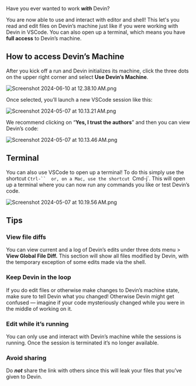 Have you ever wanted to work ***with*** Devin?

You are now able to use and interact with editor and shell! This let's you read and edit files on Devin’s machine just like if you were working with Devin in VSCode. You can also open up a terminal, which means you have **full access** to Devin’s machine.

## How to access Devin’s Machine

After you kick off a run and Devin initializes its machine, click the three dots on the upper right corner and select **Use Devin’s Machine**.

![Screenshot 2024-06-10 at 12.38.10 AM.png](https://prod-files-secure.s3.us-west-2.amazonaws.com/4f925d22-65a4-47c3-9aed-b65e115aaef3/39276f24-8f4f-4ae3-9516-5b64dcde27a8/Screenshot_2024-06-10_at_12.38.10_AM.png)

Once selected, you’ll launch a new VSCode session like this:

![Screenshot 2024-05-07 at 10.13.21 AM.png](https://prod-files-secure.s3.us-west-2.amazonaws.com/4f925d22-65a4-47c3-9aed-b65e115aaef3/b62c1fb8-d9e3-4d89-80ce-bc6b52a96575/Screenshot_2024-05-07_at_10.13.21_AM.png)

We recommend clicking on “**Yes, I trust the authors**” and then you can view Devin’s code:

![Screenshot 2024-05-07 at 10.13.46 AM.png](https://prod-files-secure.s3.us-west-2.amazonaws.com/4f925d22-65a4-47c3-9aed-b65e115aaef3/879a3bf4-c6b3-46da-813e-0cae6d6cd08d/Screenshot_2024-05-07_at_10.13.46_AM.png)

## Terminal

You can also use VSCode to open up a terminal! To do this simply use the shortcut `Ctrl-``  or, on a Mac, use the shortcut `Cmd-j`. This will open up a terminal where you can now run any commands you like or test Devin’s code.

![Screenshot 2024-05-07 at 10.19.56 AM.png](https://prod-files-secure.s3.us-west-2.amazonaws.com/4f925d22-65a4-47c3-9aed-b65e115aaef3/edbe7809-fc7b-4e77-a932-558f4ba701ae/Screenshot_2024-05-07_at_10.19.56_AM.png)

## Tips

### View file diffs

You can view current and a log of Devin’s edits under three dots menu > **View Global File Diff.** This section will show all files modified by Devin, with the temporary exception of some edits made via the shell.

### Keep Devin in the loop

If you do edit files or otherwise make changes to Devin’s machine state, make sure to tell Devin what you changed! Otherwise Devin might get confused — imagine if your code mysteriously changed while you were in the middle of working on it. 

### Edit while it’s running

You can only use and interact with Devin’s machine while the sessions is running. Once the session is terminated it’s no longer available.

### Avoid sharing

Do ***not*** share the link with others since this will leak your files that you’ve given to Devin.
